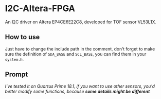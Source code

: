 # I2C-Altera-FPGA

An I2C driver on Altera EP4CE6E22C8, developed for TOF sensor VL53L1X.

## How to use

Just have to change the include path in the comment, don't forget to make sure the definition of `SDA_BASE` and `SCL_BASE`, you can find them in your `system.h`.

## Prompt

*I've tested it on Quartus Prime 18.1, if you want to use other sensors, you'd better modify some functions, because **some details might be different***
